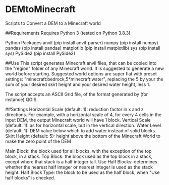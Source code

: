 # DEMtoMinecraft
Scripts to Convert a DEM to a Minecraft world


##Requirements
Requires Python 3 (tested on Python 3.8.3)

Python Packages
	anvil (pip install anvil-parser)
	numpy (pip install numpy)
	pandas (pip install pandas)
	matplotlib (pip install matplotlib)
	sys (pip install sys)
	PySide2 (pip install PySide2)

##Use
This script generates Minecraft anvil files, that can be copied into the "region" folder of any Minecraft world. It is suggested to generate a new world before starting. Suggested world options are super flat with preset settings: "minecraft:bedrock,5*minecraft:water", replacing the 5 by your the sum of your desired skirt height and your desired water height, less 1.

The script accepts an ASCII Grid file, of the format generated by (for instance) QGIS.

##Settings
Horizontal Scale (default: 1): reduction factor in x and z directions. For example, with a horizontal scale of 4, for every 4 cells in the input DEM, the output Minecraft world will have 1 block.
Vertical Scale (default: 1): as for horizontal scale, but in the vertical direction.
Water Level (default: 1): DEM value below which to add water instead of solid blocks.
Skirt Height (default: 5): height above the bottom of the Minecraft World to make the zero point of the DEM

Main Block: the block used fpr all blocks, with the exception of the top block, in a stack.
Top Block: the block used as the top block in a stack, except where that stack is a half integer tall.
Use Half Blocks: determines whether the nearest half integer or nearest integer is used as the stack height.
Half Block Type: the block to be used as the half block, when "Use half blocks" is checked.

